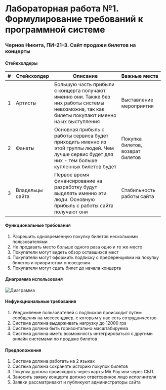 # Лабораторная работа №1. Формулирование требований к программной системе

### Чернов Никита, ПИ-21-3. Сайт продажи билетов на концерты

#### Стейкхолдеры

| #   | Стейкхолдер     | Описание                                                                                                                                           | Важные места                     |
| --- | --------------- | -------------------------------------------------------------------------------------------------------------------------------------------------- | -------------------------------- |
| 1   | Артисты         | Большую часть прибыли с концерта получают именно они. Также без них работы системы невозможна, так как билеты покупают именно на их выступления    | Выставление мероприятия          |
| 2   | Фанаты          | Основная прибыль с работы сервиса будет приходить именно из этой группы людей. Чем лучше сервис будет для них - тем больше купленных билетов будет | Покупка билетов, возврат билетов |
| 3   | Владельцы сайта | Первое время финансирование на разработку будут выделять именно эти люди. Основную прибыль с работы сайта получают они                             | Стабильность работы сайта        |

#### Функциональные требования

1. Разрешить одновременную покупку билетов несколькими пользователями
2. Не продавать место больше одного раза одно и то же место
3. Покупатели могут видеть обзор оставшихся мест
4. Покупатели могут оформить подписку с преференциями на покупку билетов и приоритетом оповещения
5. Покупатели могут сдать билет до начала концерта

#### Диаграмма использованя

![Диаграмма](./diagram.jpg)

#### Нефункциональные требования

1. Уведомление пользователей с подпиской происходит путем сообщения на месссенджер, с которым у нас есть сотрудничество
2. Система должна выдерживать нагрузку до 12000 rps
3. Система должна быть горизонтально масштабируема
4. Система должна иметь возможность интегрироваться с другими онлайн системами по продаже билетов

#### Предположения

1. Система должна работать на 2 языках
2. Система должна сохранять историю покупок билетов
3. Покупка должна происходить через карты Mir Pay или через СБП.
4. Заносить заявку концерта должно ответсвенное лицо исполнителя
5. Заявки рассматривают и публикуют администраторы сайта
